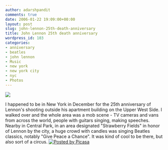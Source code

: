 ```yaml
---
author: adarshpandit
comments: true
date: 2006-01-22 19:09:00+00:00
layout: post
slug: john-lennon-25th-death-anniversary
title: John Lennon 25th death anniversary
wordpress_id: 103
categories:
- anniversary
- beatles
- john lennon
- Music
- new york
- new york city
- nyc
- Photos
---
```


[![](http://photos1.blogger.com/blogger/5119/270/320/IMG_2899.jpg)](http://photos1.blogger.com/blogger/5119/270/640/IMG_2899.jpg)   
  
I happened to be in New York in December for the 25th anniversary of Lennon's shooting outside his apartment building on the Upper West Side. I walked over and the whole area was a mob scene - TV cameras and vans from across the world, people with guitars singing, making speeches. Nearby in Central Park, in an area designated "Strawberry Fields" in honor of Lennon by the city, a huge crowd with candles was singing Beatles classics, notably "Give Peace a Chance". It was kind of cool to be there, but also sort of a circus. [![Posted by Picasa](http://photos1.blogger.com/pbp.gif)](http://picasa.google.com/)
